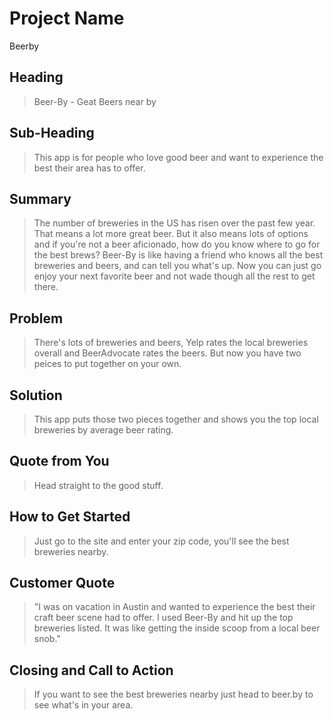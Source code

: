 # Project Name #
Beerby

## Heading ##
 > Beer-By - Geat Beers near by

## Sub-Heading ##
<!--   > Describe who the market for the product is and what benefit they get. One sentence only underneath the title. -->
> This app is for people who love good beer and want to experience the best their area has to offer. 

## Summary ##

  > The number of breweries in the US has risen over the past few year. That means a lot more great beer. But it also means lots of options and if you're not a beer aficionado, how do you know where to go for the best brews? Beer-By is like having a friend who knows all the best breweries and beers, and can tell you what's up. Now you can just go enjoy your next favorite beer and not wade though all the rest to get there. 

## Problem ##
  > There's lots of breweries and beers, Yelp rates the local breweries overall and BeerAdvocate rates the beers. But now you have two peices to put together on your own. 

## Solution ##
  > This app puts those two pieces together and shows you the top local breweries by average beer rating. 

## Quote from You ##
  > Head straight to the good stuff.

## How to Get Started ##
  > Just go to the site and enter your zip code, you'll see the best breweries nearby.

## Customer Quote ##
  > "I was on vacation in Austin and wanted to experience the best their craft beer scene had to offer. I used Beer-By and hit up the top breweries listed. It was like getting the inside scoop from a local beer snob."

## Closing and Call to Action ##
  > If you want to see the best breweries nearby just head to beer.by to see what's in your area. 